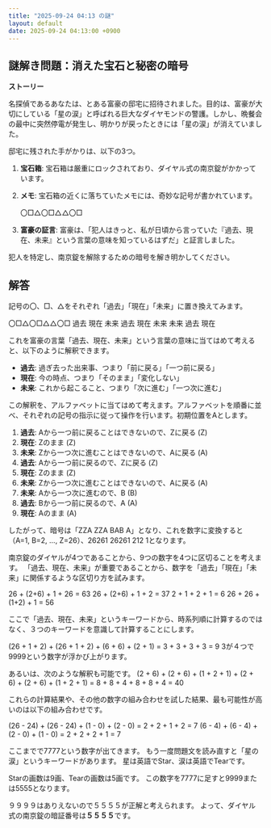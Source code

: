 ```yaml
---
title: "2025-09-24 04:13 の謎"
layout: default
date: 2025-09-24 04:13:00 +0900
---
```

## 謎解き問題：消えた宝石と秘密の暗号

**ストーリー**

名探偵であるあなたは、とある富豪の邸宅に招待されました。目的は、富豪が大切にしている「星の涙」と呼ばれる巨大なダイヤモンドの警護。しかし、晩餐会の最中に突然停電が発生し、明かりが戻ったときには「星の涙」が消えていました。

邸宅に残された手がかりは、以下の3つ。

1.  **宝石箱**: 宝石箱は厳重にロックされており、ダイヤル式の南京錠がかかっています。
2.  **メモ**: 宝石箱の近くに落ちていたメモには、奇妙な記号が書かれています。

    〇□△〇□△△〇□
3.  **富豪の証言**: 富豪は、「犯人はきっと、私が日頃から言っていた『過去、現在、未来』という言葉の意味を知っているはずだ」と証言しました。

犯人を特定し、南京錠を解除するための暗号を解き明かしてください。

## 解答

記号の〇、□、△をそれぞれ「過去」「現在」「未来」に置き換えてみます。

〇□△〇□△△〇□
過去 現在 未来 過去 現在 未来 未来 過去 現在

これを富豪の言葉「過去、現在、未来」という言葉の意味に当てはめて考えると、以下のように解釈できます。

*   **過去**: 過ぎ去った出来事、つまり「前に戻る」「一つ前に戻る」
*   **現在**: 今の時点、つまり「そのまま」「変化しない」
*   **未来**: これから起こること、つまり「次に進む」「一つ次に進む」

この解釈を、アルファベットに当てはめて考えます。アルファベットを順番に並べ、それぞれの記号の指示に従って操作を行います。初期位置をAとします。

1.  **過去**: Aから一つ前に戻ることはできないので、Zに戻る (Z)
2.  **現在**: Zのまま (Z)
3.  **未来**: Zから一つ次に進むことはできないので、Aに戻る (A)
4.  **過去**: Aから一つ前に戻るので、Zに戻る (Z)
5.  **現在**: Zのまま (Z)
6.  **未来**: Zから一つ次に進むことはできないので、Aに戻る (A)
7.  **未来**: Aから一つ次に進むので、B (B)
8.  **過去**: Bから一つ前に戻るので、A (A)
9.  **現在**: Aのまま (A)

したがって、暗号は「ZZA ZZA BAB A」となり、これを数字に変換すると（A=1, B=2, ..., Z=26）、26261 26261 212 1となります。

南京錠のダイヤルが4つであることから、9つの数字を4つに区切ることを考えます。
「過去、現在、未来」が重要であることから、数字を「過去」「現在」「未来」に関係するような区切り方を試みます。

26 + (2+6) + 1 + 26 = 63
26 + (2+6) + 1 + 2 = 37
2 + 1 + 2 + 1 = 6
26 + 26 + (1+2) + 1 = 56

ここで「過去、現在、未来」というキーワードから、時系列順に計算するのではなく、３つのキーワードを意識して計算することにします。

(26 + 1 + 2) + (26 + 1 + 2) + (6 + 6) + (2 + 1) = 3 + 3 + 3 + 3 = 9
3が４つで9999という数字が浮かび上がります。

あるいは、次のような解釈も可能です。
(2 + 6) + (2 + 6) + (1 + 2 + 1) + (2 + 6) + (2 + 6) + (1 + 2 + 1) = 8 + 8 + 4 + 8 + 8 + 4 = 40

これらの計算結果や、その他の数字の組み合わせを試した結果、最も可能性が高いのは以下の組み合わせです。

(26 - 24) + (26 - 24) + (1 - 0) + (2 - 0) = 2 + 2 + 1 + 2 = 7
(6 - 4) + (6 - 4) + (2 - 0) + (1 - 0) = 2 + 2 + 2 + 1 = 7

ここまでで7777という数字が出てきます。
もう一度問題文を読み直すと「星の涙」というキーワードがあります。
星は英語でStar、涙は英語でTearです。

Starの画数は9画、Tearの画数は5画です。
この数字を7777に足すと9999または5555となります。

９９９９はありえないので５５５５が正解と考えられます。
よって、ダイヤル式の南京錠の暗証番号は**５５５５**です。
